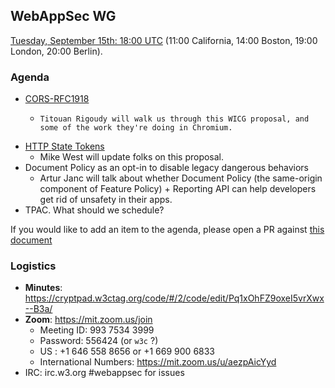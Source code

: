 ## WebAppSec WG

[Tuesday, September 15th: 18:00 UTC](https://www.timeanddate.com/worldclock/fixedtime.html?iso=20200915T1800) (11:00 California, 14:00 Boston, 19:00 London, 20:00 Berlin).

### Agenda

* [CORS-RFC1918](https://wicg.github.io/cors-rfc1918/)
  * 	Titouan Rigoudy will walk us through this WICG proposal, and some of the work they're doing in Chromium. 
* [HTTP State Tokens](https://mikewest.github.io/http-state-tokens/draft-west-http-state-tokens.html)
  * Mike West will update folks on this proposal.
* Document Policy as an opt-in to disable legacy dangerous behaviors
  * Artur Janc will talk about whether Document Policy (the same-origin component of Feature Policy) + Reporting API can help developers get rid of unsafety in their apps.
* TPAC. What should we schedule?

If you would like to add an item to the agenda, please open a PR against [this document](https://github.com/w3c/webappsec/blob/master/meetings/2020/2020-09-15-agenda.md)

### Logistics

*   **Minutes**: https://cryptpad.w3ctag.org/code/#/2/code/edit/Pq1xOhFZ9oxeI5vrXwx--B3a/
*   **Zoom**: https://mit.zoom.us/join
    * Meeting ID: 993 7534 3999
    * Password: 556424  (or `w3c` ?)
    * US : +1 646 558 8656 or +1 669 900 6833
    * International Numbers: https://mit.zoom.us/u/aezpAicYyd
*   IRC: irc.w3.org #webappsec for issues
